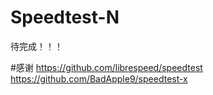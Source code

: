 # Speedtest-N

待完成！！！

#感谢
https://github.com/librespeed/speedtest
https://github.com/BadApple9/speedtest-x
